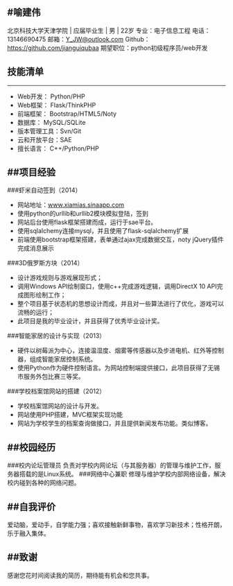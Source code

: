 #喻建伟
-------
北京科技大学天津学院 | 应届毕业生 | 男 | 22岁
专业：电子信息工程
电话：13146690475
邮箱：Y_JW@outlook.com
Github：https://github.com/jianguiqubaa
期望职位：python初级程序员/web开发

##  技能清单
------
- Web开发：       Python/PHP
- Web框架：       Flask/ThinkPHP
- 前端框架：       Bootstrap/HTML5/Noty
- 数据库：           MySQL/SQLite
- 版本管理工具：Svn/Git
- 云和开放平台：SAE
- 擅长语言：       C++/Python/PHP

##项目经验
------
###虾米自动签到（2014）

 - 网站地址：www.xiamias.sinaapp.com
 - 使用python的urllib和urllib2模块模拟登陆，签到
 - 网站后台使用flask框架搭建而成，运行于sae平台。
 - 使用sqlalchemy连接mysql，并且使用了flask-sqlalchemy扩展
 - 前端使用bootstrap框架搭建，表单通过ajax完成数据交互，noty jQuery插件完成消息展示

###3D俄罗斯方块（2014）

- 设计游戏规则与游戏展现形式；
- 调用Windows API绘制窗口，使用c++完成游戏逻辑，调用DirectX 10 API完成图形绘制工作；
- 整个项目基于状态机的思想设计而成，并且对一些算法进行了优化，游戏可以流畅的运行；
- 此项目是我的毕业设计，并且获得了优秀毕业设计奖。

###智能家居的设计与实现（2013）
- 硬件以树莓派为中心，连接温湿度、烟雾等传感器以及步进电机、红外等控制器，组成智能家居控制系统。
- 使用Python作为硬件控制语言。为网站控制端提供接口，此项目获得了无锡市服务外包比赛三等奖。

###学校档案馆网站的搭建（2012）

- 学校档案馆网站的设计与开发。
- 网站使用PHP搭建，MVC框架实现功能
- 网站为学校学生的档案查询做接口，并且提供新闻发布功能。类似博客。

##校园经历
------
###校内论坛管理员
负责对学校内网论坛（与其服务器）的管理与维护工作，服务器搭载的是Linux系统。
###网络中心兼职
修理与维护学校内部网络设备，解决校内碰到各种的网络问题。

##自我评价
---
爱动脑，爱动手，自学能力强；喜欢接触新鲜事物，喜欢学习新技术；性格开朗，乐于融入集体。

##致谢
---
感谢您花时间阅读我的简历，期待能有机会和您共事。
